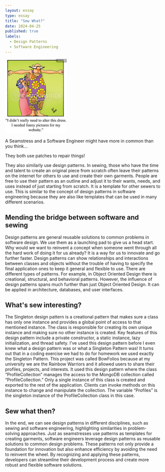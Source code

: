 ```yaml
---
layout: essay
type: essay
title: "Sew What?"
date: 2024-04-25
published: true
labels:
  - Design Patterns
  - Software Engineering
---
```

<img width="200px" 
     class="rounded float-start pe-4" 
     src="../img/sewing.png" >

A Seamstress and a Software Engineer might have more in common than you think…

They both use patches to repair things!

They also similarly use design patterns. In sewing, those who have the time and talent to create an original piece from scratch often leave their patterns on the internet for others to use and create their own garments. People are free to use their pattern as an outline and adjust it to their wants, needs, and uses instead of just starting from scratch. It is a template for other sewers to use. This is similar to the concept of design patterns in software engineering because they are also like templates that can be used in many different scenarios.

## Mending the bridge between software and sewing
Design patterns are general reusable solutions to common problems in software design. We use them as a launching pad to give us a head start. Why would we want to reinvent a concept when someone went through all the hard work of doing it for us already? It is a way for us to innovate and go further faster. Design patterns can show relationships and interactions between classes and objects without the trouble of having to specify the final application ones to keep it general and flexible to use. There are different types of patterns. For example, in Object Oriented Design there is creational, structural, and behavioral patterns. However, the influence of design patterns spans much further than just Object Oriented Design. It can be applied in architecture, databases, and user interfaces.

## What's sew interesting?
The Singleton design pattern is a creational pattern that makes sure a class has only one instance and provides a global point of access to that mentioned instance. The class is responsible for creating its own unique instance and making sure no other instance is created. Key features of this design pattern include a private constructor, a static instance, lazy initialization, and thread safety. I’ve used this design pattern before I even knew what a design pattern was or what a Singleton Pattern was! It turns out that in a coding exercise we had to do for homework we used exactly the Singleton Pattern. This project was called BowFolios because at my university we are the Rainbow Warriors and it allowed users to share their profiles, projects, and interests. It used this design pattern where the class “ProfileCollection” manages the access to the MongoDB collection called “ProfileCollection.” Only a single instance of this class is created and exported to the rest of the application. Clients can invoke methods on this instance to change and manipulate the collection. The variable “Profiles” is the singleton instance of the ProfileCollection class in this case.

## Sew what then?
In the end, we can see design patterns in different disciplines, such as sewing and software engineering, highlighting similarities in problem-solving approaches. Just as seamstresses use patterns as templates for creating garments, software engineers leverage design patterns as reusable solutions to common design problems. These patterns not only provide a foundation for innovation but also enhance efficiency by avoiding the need to reinvent the wheel. By recognizing and applying these patterns, developers can streamline their development process and create more robust and flexible software solutions.

